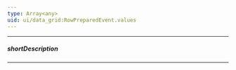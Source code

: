 ```yaml
---
type: Array<any>
uid: ui/data_grid:RowPreparedEvent.values
---
```

---
##### shortDescription
<!-- Description goes here -->

---
<!-- Description goes here -->
